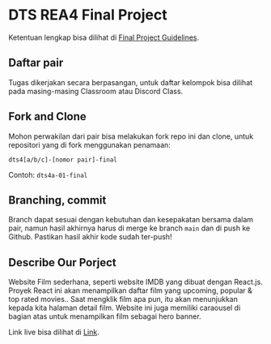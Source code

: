 # DTS REA4 Final Project

Ketentuan lengkap bisa dilihat di [Final Project Guidelines](https://docs.google.com/document/d/122KyWNQ4xxU4aFwWbM4vIfH7LM4AH2CZEZa3YsEHjCk).

## Daftar pair

Tugas dikerjakan secara berpasangan, untuk daftar kelompok bisa dilihat pada masing-masing Classroom atau Discord Class.

## Fork and Clone

Mohon perwakilan dari pair bisa melakukan fork repo ini dan clone, untuk repositori yang di fork menggunakan penamaan:

`dts4[a/b/c]-[nomor pair]-final`

Contoh: `dts4a-01-final`

## Branching, commit

Branch dapat sesuai dengan kebutuhan dan kesepakatan bersama dalam pair, namun hasil akhirnya harus di merge ke branch `main` dan di push ke Github. Pastikan hasil akhir kode sudah ter-push!

## Describe Our Porject

Website Film sederhana,  seperti website IMDB yang dibuat dengan React.js.
Proyek React ini akan menampilkan daftar film yang upcoming, popular & top rated movies.. Saat mengklik film apa pun, itu akan menunjukkan kepada kita halaman detail film. Website ini juga memiliki caraousel di bagian atas untuk menampilkan film sebagai  hero banner.

Link live bisa dilihat di [Link](https://see-movie.netlify.app).
